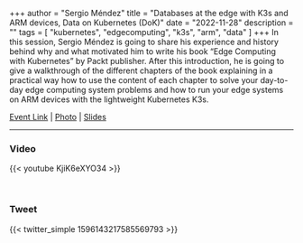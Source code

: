 +++
author = "Sergio Méndez"
title = "Databases at the edge with K3s and ARM devices, Data on Kubernetes (DoK)"
date = "2022-11-28"
description = ""
tags = [
    "kubernetes",
    "edgecomputing",
    "k3s",
    "arm",
    "data"
]
+++
In this session, Sergio Méndez is going to share his experience and history behind why and what motivated him to write his book “Edge Computing with Kubernetes” by Packt publisher. After this introduction, he is going to give a walkthrough of the different chapters of the book explaining in a practical way how to use the content of each chapter to solve your day-to-day edge computing system problems and how to run your edge systems on ARM devices with the lightweight Kubernetes K3s.

[Event Link](https://www.meetup.com/data-on-kubernetes-community/events/289963706/) | [Photo](https://twitter.com/sergioarmgpl/status/1597765873242034176) | [Slides](https://docs.google.com/presentation/d/1Np2liC2pTKINTbYDKtGaR2-6UJO3CgVI/edit?usp=sharing&ouid=117971317963904890005&rtpof=true&sd=true)
<!--more-->
---
### Video

{{< youtube KjiK6eXYO34 >}}

<br>

### Tweet

{{< twitter_simple 1596143217585569793 >}}

<br>